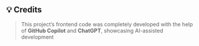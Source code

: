 ## 💡 Credits

> This project’s frontend code was completely developed with the help of **GitHub Copilot** and **ChatGPT**, showcasing AI-assisted development
